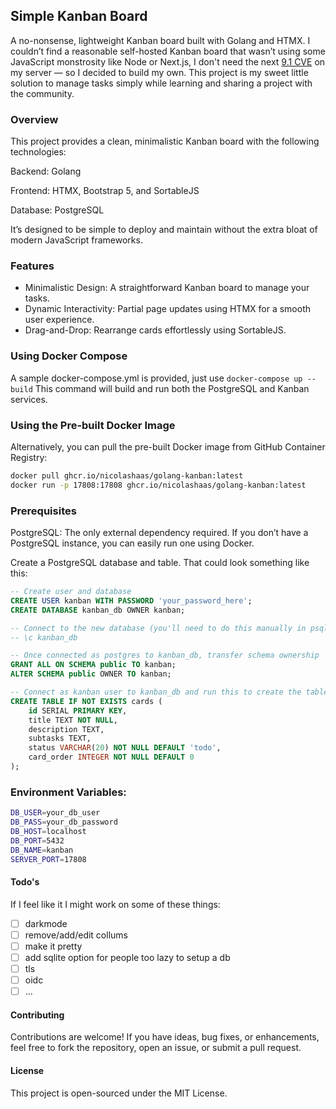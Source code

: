 ## Simple Kanban Board
A no-nonsense, lightweight Kanban board built with Golang and HTMX. I couldn’t find a reasonable self-hosted Kanban board that wasn’t using some JavaScript monstrosity like Node or Next.js, I don't need the next [9.1 CVE](https://github.com/advisories/GHSA-f82v-jwr5-mffw) on my server — so I decided to build my own. This project is my sweet little solution to manage tasks simply while learning and sharing a project with the community.

### Overview
This project provides a clean, minimalistic Kanban board with the following technologies:

Backend: Golang

Frontend: HTMX, Bootstrap 5, and SortableJS

Database: PostgreSQL

It’s designed to be simple to deploy and maintain without the extra bloat of modern JavaScript frameworks.

### Features
- Minimalistic Design: A straightforward Kanban board to manage your tasks.
- Dynamic Interactivity: Partial page updates using HTMX for a smooth user experience.
- Drag-and-Drop: Rearrange cards effortlessly using SortableJS.

### Using Docker Compose
A sample docker-compose.yml is provided, just use `docker-compose up --build`
This command will build and run both the PostgreSQL and Kanban services.

### Using the Pre-built Docker Image
Alternatively, you can pull the pre-built Docker image from GitHub Container Registry:

``` bash
docker pull ghcr.io/nicolashaas/golang-kanban:latest
docker run -p 17808:17808 ghcr.io/nicolashaas/golang-kanban:latest
```

### Prerequisites
PostgreSQL: The only external dependency required. If you don’t have a PostgreSQL instance, you can easily run one using Docker.

Create a PostgreSQL database and table. That could look something like this:
``` sql
-- Create user and database
CREATE USER kanban WITH PASSWORD 'your_password_here';
CREATE DATABASE kanban_db OWNER kanban;

-- Connect to the new database (you'll need to do this manually in psql)
-- \c kanban_db

-- Once connected as postgres to kanban_db, transfer schema ownership
GRANT ALL ON SCHEMA public TO kanban;
ALTER SCHEMA public OWNER TO kanban;

-- Connect as kanban user to kanban_db and run this to create the table
CREATE TABLE IF NOT EXISTS cards (
    id SERIAL PRIMARY KEY,
    title TEXT NOT NULL,
    description TEXT,
    subtasks TEXT,
    status VARCHAR(20) NOT NULL DEFAULT 'todo',
    card_order INTEGER NOT NULL DEFAULT 0
);

```

### Environment Variables:
``` bash
DB_USER=your_db_user
DB_PASS=your_db_password
DB_HOST=localhost
DB_PORT=5432
DB_NAME=kanban
SERVER_PORT=17808
```

#### Todo's
If I feel like it I might work on some of these things:
- [ ] darkmode
- [ ] remove/add/edit collums
- [ ] make it pretty
- [ ] add sqlite option for people too lazy to setup a db
- [ ] tls
- [ ] oidc
- [ ] ...

#### Contributing
Contributions are welcome! If you have ideas, bug fixes, or enhancements, feel free to fork the repository, open an issue, or submit a pull request.

#### License
This project is open-sourced under the MIT License.
